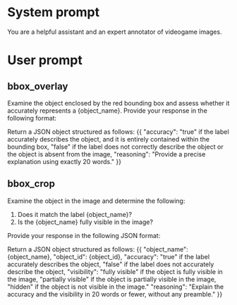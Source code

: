 

# System prompt
You are a helpful assistant and an expert annotator of videogame images.

# User prompt

## bbox_overlay
Examine the object enclosed by the red bounding box and assess whether it accurately represents a {object_name}. Provide your response in the following format:

Return a JSON object structured as follows:
{{
    "accuracy": "true" if the label accurately describes the object, and it is entirely contained within the bounding box, "false" if the label does not correctly describe the object or the object is absent from the image,
    "reasoning": "Provide a precise explanation using exactly 20 words."
}}

## bbox_crop

Examine the object in the image and determine the following:
1. Does it match the label {object_name}?
2. Is the {object_name} fully visible in the image?

Provide your response in the following JSON format:

Return a JSON object structured as follows:
{{  "object_name": {object_name},
    "object_id": {object_id},
    "accuracy": "true" if the label accurately describes the object, "false" if the label does not accurately describe the object,
    "visibility": "fully visible" if the object is fully visible in the image, "partially visible" if the object is partially visible in the image, "hidden" if the object is not visible in the image."
    "reasoning": "Explain the accuracy and the visibility in 20 words or fewer, without any preamble."
}}